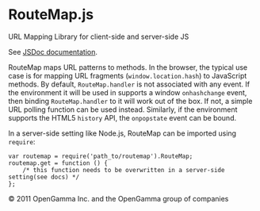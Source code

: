 RouteMap.js
===========

URL Mapping Library for client-side and server-side JS

See [JSDoc documentation](http://opengamma.github.com/RouteMap "RouteMap.js Documentation").

RouteMap maps URL patterns to methods. In the browser, the typical use case is for mapping URL fragments
(`window.location.hash`) to JavaScript methods. By default, `RouteMap.handler` is not associated with any event. If the
environment it will be used in supports a window `onhashchange` event, then binding `RouteMap.handler` to it will work
out of the box. If not, a simple URL polling function can be used instead. Similarly, if the environment supports
the HTML5 `history` API, the `onpopstate` event can be bound.

In a server-side setting like Node.js, RouteMap can be imported using `require`:

    var routemap = require('path_to/routemap').RouteMap;
    routemap.get = function () {
        /* this function needs to be overwritten in a server-side setting(see docs) */
    };


&copy; 2011 OpenGamma Inc. and the OpenGamma group of companies
